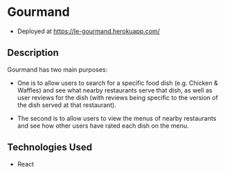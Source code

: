 # Gourmand

* Deployed at https://le-gourmand.herokuapp.com/

## Description

Gourmand has two main purposes:

* One is to allow users to search for a specific food dish (e.g. Chicken & Waffles) and see what nearby restaurants serve that dish, as well as user reviews for the dish (with reviews being specific to the version of the dish served at that restaurant).

* The second is to allow users to view the menus of nearby restaurants and see how other users have rated each dish on the menu.

## Technologies Used

* React
